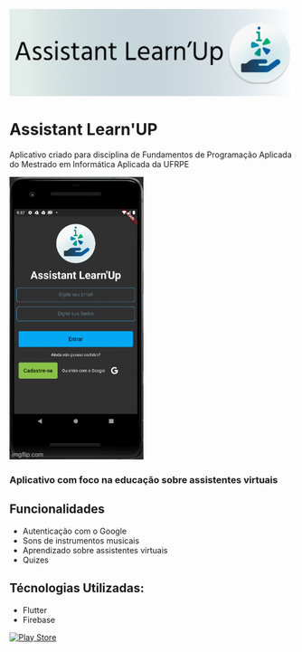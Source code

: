 ![App Banner](https://raw.githubusercontent.com/Aan3dree/AssistantLearnUP/main/src/assets/images/cover.png)

# Assistant Learn'UP

Aplicativo criado para disciplina de Fundamentos de Programação Aplicada do Mestrado em Informática Aplicada da UFRPE


![App gif](https://raw.githubusercontent.com/Aan3dree/AssistantLearnUP/main/src/assets/app.gif)

### Aplicativo com foco na educação sobre assistentes virtuais

## Funcionalidades

- Autenticação com o Google
- Sons de instrumentos musicais
- Aprendizado sobre assistentes virtuais
- Quizes

## Técnologias Utilizadas:

- Flutter
- Firebase



[![Play Store](https://play.google.com/intl/pt-BR/badges/static/images/badges/pt-br_badge_web_generic.png)](https://play.google.com/store/apps/details?id=com.andrev.assistant_learn_up)
